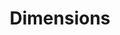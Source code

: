 ---
bigquery: https://console.cloud.google.com/bigquery?p=covid-19-dimensions-ai&page=table&d=data&t=publications
contributors: Digital Science, https://www.digital-science.com/
cost: Free for personal, non-commercial use.
description: Dimensions contains more than 100 million publications, ranging from
  articles published in scholarly journals, books and book chapters, to preprints
  and conference proceedings. All publications are contextualized with linked data
  sets, funding, publications, patents, clinical trials, and policy documents. You
  can also view associated categories, funders, institutions, and researcher profiles.
documentation: https://docs.dimensions.ai/bigquery/index.html
last_edit: 04/12/2022, 19:32:33
location: https://www.dimensions.ai/products/free/
maintained_by: Digital Science, https://www.digital-science.com/
schema_fields:
- open_access_categories
- category_hrcs_hc
- altmetrics
- original_assignee
- assignee_orgs
- conditions
- legal_events
- jurisdiction
- date_online
- original_assignee_orgs
- end_year
- start_date
- date
- original_title
- category_icrp_ct
- journal_lists
- funding_details
- pages
- categories
- source_id
- parent_id
- investigators
- active_years
- relationships
- acknowledgements
- aliases
- funding_cny
- grant_number
- phase
- end_date
- pmid
- current_assignee_orgs
- research_orgs
- research_org_state_names
- associated_grant_ids
- repository_url
- current_assignee
- date_print
- research_org_country_names
- funder_countries
- funding_chf
- doi
- interventions
- research_org_cities
- pmcid
- citations
- application_number
- funding_currency
- funding_cad
- brief_title
- open_access_categories_v2
- research_org_state_codes
- research_org_countries
- wikipedia_url
- funder_org_state_codes
- funder_org
- category_hrcs_rac
- family_id
- resulting_publication_ids
- funding_amount
- citations_count
- original_abstract
- assignee_countries
- date_imported_gbq
- priority_year
- funder_org_countries
- proceedings_title
- supporting_grant_ids
- cpc
- inventor_names
- category_icrp_cso
- category_hra
- ipcr
- gender
- acronyms
- category_rcdc
- family_members_ids
- category_for
- granted_year
- concepts
- eisbn
- associated_publication_id
- language
- address
- repository_name
- arxiv_id
- date_modified
- volume
- filing_date
- year
- subtitles
- acronym
- publication_ids
- journal
- publication_year
- conference
- funder_orgs
- category_sdg
- original_assignee_countries
- funding_nzd
- types
- repository_id
- created_date
- funding_jpy
- patent_ids
- date_inserted
- expiration_date
- funding_gbp
- publisher
- funding_usd
- authors
- isbn
- description
- license
- abstract
- reference_ids
- cited_by_ids
- established
- organisation_details
- date_normal
- status
- funding_eur
- links
- researcher_ids
- email_address
- filing_status
- family_count
- mesh_headings
- category_bra
- funding_aud
- kind
- registry
- priority_date
- labels
- issue
- clinical_trial_ids
- research_org_city_names
- funder_org_acronyms
- embargo_date
- legal_status
- book_series_title
- id
- associated_publication_doi
- linkout
- metrics
- associated_publication_pmid
- filing_year
- citation_string
- foa_number
- editors
- resulting_publication_doi
- current_assignee_countries
- start_year
- mesh_terms
- associated_publication_arxiv_id
- funder_org_cities
- expiration_year
- granted_date
- title
- category_uoa
- publication_date
- name
- type
- book_title
- external_ids
shortname: dimensions
tags:
- scholarly literature
- patents
- funding
- clinical trials
- academic profiles
terms_of_use: 'Use of both the Dimensions COVID-19 dataset and full Dimensions dataset
  are subject to the Dimensions Terms of use: https://www.dimensions.ai/policies-terms-legal '
title: Dimensions
uuid: dcff88bd-fe6b-4fdb-8159-809bf9d7bc1c
---